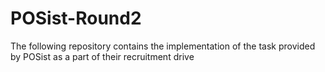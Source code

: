 # POSist-Round2
The following repository contains the implementation of the task provided by POSist as a part of their recruitment drive
